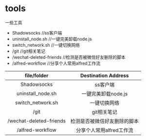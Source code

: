 # tools
一些工具


* Shadowsocks  //ss客户端
* uninstall_node.sh  //一键完美卸载node.js
* switch_network.sh  //一键切换网络
* /git              //git相关笔记
* /wechat-deleted-friends   //检测是否被微信好友删除的脚本
* /alfred-workflow          //分享个人常用alfred工作流

| file/folder|Destination Address|
|:---:|:---:|
|       Shadowsocks      |         ss客户端       |
|   uninstall_node.sh    |   一键完美卸载node.js   |
|    switch_network.sh   |      一键切换网络       |
|       /git             |      git相关笔记        |
| /wechat-deleted-friends|检测是否被微信好友删除的脚本|
|    /alfred-workflow    |  分享个人常用alfred工作流|
